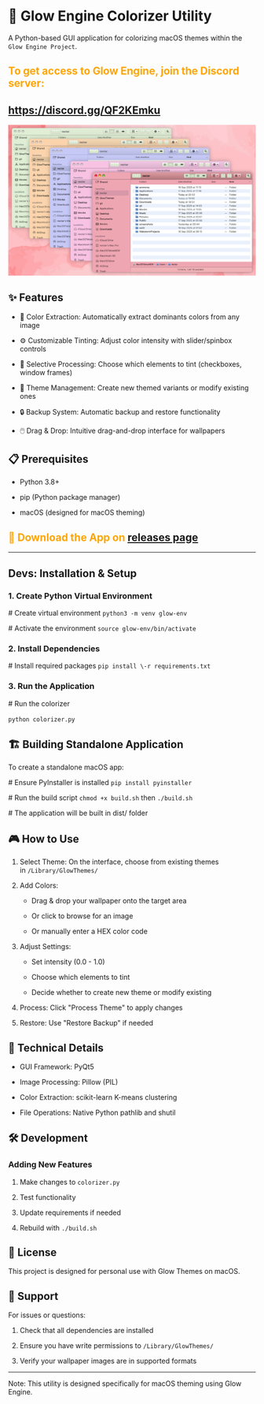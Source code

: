 # 🎨 Glow Engine Colorizer Utility

A Python-based GUI application for colorizing macOS themes within the `Glow Engine Project`.

##  <span style="color:orange">To get access to Glow Engine, join the Discord server:</span>
##  <span style="color:orange">https://discord.gg/QF2KEmku</span>

![screenshot light](./screenshots/light.png)

## ✨ Features

-   🎨 Color Extraction: Automatically extract dominants colors from any image

-   ⚙️ Customizable Tinting: Adjust color intensity with slider/spinbox controls

-   🎯 Selective Processing: Choose which elements to tint (checkboxes, window frames)

-   💾 Theme Management: Create new themed variants or modify existing ones

-   🔒 Backup System: Automatic backup and restore functionality

-   🖱️ Drag & Drop: Intuitive drag-and-drop interface for wallpapers


## 📋 Prerequisites

-   Python 3.8+

-   pip (Python package manager)

-   macOS (designed for macOS theming)

## <span style="color:orange">🚀  Download the App on [releases page](https://github.com/JulioNectar/glow-engine-colorizer-utility/releases)</span>

----

## Devs: Installation & Setup

### 1\. Create Python Virtual Environment

\# Create virtual environment
`python3 -m venv glow-env`

\# Activate the environment
`source glow-env/bin/activate`

### 2\. Install Dependencies

\# Install required packages
`pip install \-r requirements.txt`

### 3\. Run the Application

\# Run the colorizer

`python colorizer.py`

## 🏗️ Building Standalone Application

To create a standalone macOS app:



\# Ensure PyInstaller is installed
`pip install pyinstaller`

\# Run the build script
`chmod +x build.sh`
then
`./build.sh`

\# The application will be built in dist/ folder

## 🎮 How to Use

1.  Select Theme: On the interface, choose from existing themes in `/Library/GlowThemes/`

2.  Add Colors:

    -   Drag & drop your wallpaper onto the target area

    -   Or click to browse for an image

    -   Or manually enter a HEX color code

3.  Adjust Settings:

    -   Set intensity (0.0 - 1.0)

    -   Choose which elements to tint

    -   Decide whether to create new theme or modify existing

4.  Process: Click "Process Theme" to apply changes

5.  Restore: Use "Restore Backup" if needed


## 🔧 Technical Details

-   GUI Framework: PyQt5

-   Image Processing: Pillow (PIL)

-   Color Extraction: scikit-learn K-means clustering

-   File Operations: Native Python pathlib and shutil


## 🛠️ Development


### Adding New Features

1.  Make changes to `colorizer.py`

2.  Test functionality

3.  Update requirements if needed

4.  Rebuild with `./build.sh`


## 📝 License

This project is designed for personal use with Glow Themes on macOS.

## 🤝 Support

For issues or questions:

1.  Check that all dependencies are installed

2.  Ensure you have write permissions to `/Library/GlowThemes/`

3.  Verify your wallpaper images are in supported formats


* * *

Note: This utility is designed specifically for macOS theming using Glow Engine.